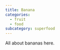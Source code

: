 ```yaml
---
title: Banana
categories:
  - fruit
  - food
subcategory: superfood
---
```


All about bananas here.
